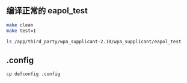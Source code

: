 ## 编译正常的 eapol_test

``` bash
make clean
make test=1

ls /app/third_party/wpa_supplicant-2.10/wpa_supplicant/eapol_test
```


## .config

``` bash
cp defconfig .config
```

